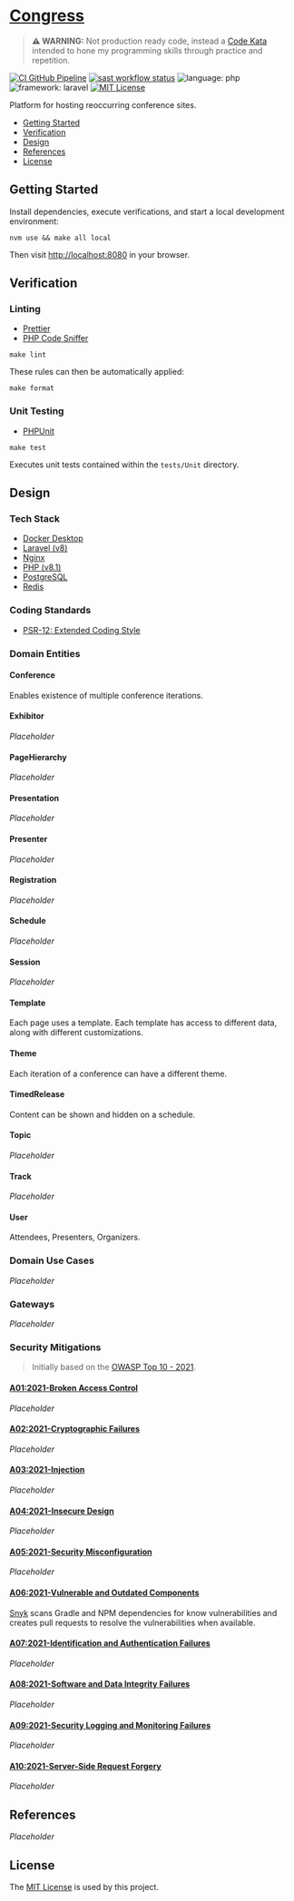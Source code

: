 # [Congress](https://github.com/dbtedman/kata-congress)

> **⚠️ WARNING:** Not production ready code, instead a [Code Kata](https://github.com/dbtedman#code-kata) intended to
> hone my programming skills through practice and repetition.

[![CI GitHub Pipeline](https://img.shields.io/github/workflow/status/dbtedman/kata-congress/ci?style=for-the-badge&logo=github&label=ci)](https://github.com/dbtedman/kata-congress/actions/workflows/ci.yml)
[![sast workflow status](https://img.shields.io/github/workflow/status/dbtedman/kata-congress/sast?style=for-the-badge&logo=github&label=sast)](https://github.com/dbtedman/kata-congress/actions/workflows/sast.yml)
![language: php](https://img.shields.io/badge/language-php-blue.svg?style=for-the-badge)
![framework: laravel](https://img.shields.io/badge/framework-laravel-blue.svg?style=for-the-badge)
[![MIT License](https://img.shields.io/github/license/dbtedman/kata-congress?color=orange&style=for-the-badge)](https://github.com/dbtedman/kata-congress/blob/main/LICENSE.md)

Platform for hosting reoccurring conference sites.

-   [Getting Started](#getting-started)
-   [Verification](#verification)
-   [Design](#design)
-   [References](#references)
-   [License](#license)

## Getting Started

Install dependencies, execute verifications, and start a local development environment:

```shell
nvm use && make all local
```

Then visit [http://localhost:8080](http://localhost:8080) in your browser.

## Verification

### Linting

-   [Prettier](https://prettier.io)
-   [PHP Code Sniffer](https://github.com/squizlabs/PHP_CodeSniffer)

```shell
make lint
```

These rules can then be automatically applied:

```shell
make format
```

### Unit Testing

-   [PHPUnit](https://phpunit.de)

```shell
make test
```

Executes unit tests contained within the `tests/Unit` directory.

## Design

### Tech Stack

-   [Docker Desktop](https://www.docker.com/products/docker-desktopm)
-   [Laravel (v8)](https://laravel.com)
-   [Nginx](https://nginx.org/en/docs/)
-   [PHP (v8.1)](https://www.php.net/releases/8.1/en.php)
-   [PostgreSQL](https://www.postgresql.org)
-   [Redis](https://redis.io)

### Coding Standards

-   [PSR-12: Extended Coding Style](https://www.php-fig.org/psr/psr-12/)

### Domain Entities

#### Conference

Enables existence of multiple conference iterations.

#### Exhibitor

_Placeholder_

#### PageHierarchy

_Placeholder_

#### Presentation

_Placeholder_

#### Presenter

_Placeholder_

#### Registration

_Placeholder_

#### Schedule

_Placeholder_

#### Session

_Placeholder_

#### Template

Each page uses a template. Each template has access to different data, along with different customizations.

#### Theme

Each iteration of a conference can have a different theme.

#### TimedRelease

Content can be shown and hidden on a schedule.

#### Topic

_Placeholder_

#### Track

_Placeholder_

#### User

Attendees, Presenters, Organizers.

### Domain Use Cases

_Placeholder_

### Gateways

_Placeholder_

### Security Mitigations

> Initially based on the [OWASP Top 10 - 2021](https://owasp.org/www-project-top-ten/).

#### [A01:2021-Broken Access Control](https://owasp.org/Top10/A01_2021-Broken_Access_Control/)

_Placeholder_

#### [A02:2021-Cryptographic Failures](https://owasp.org/Top10/A02_2021-Cryptographic_Failures/)

_Placeholder_

#### [A03:2021-Injection](https://owasp.org/Top10/A03_2021-Injection/)

_Placeholder_

#### [A04:2021-Insecure Design](https://owasp.org/Top10/A04_2021-Insecure_Design/)

_Placeholder_

#### [A05:2021-Security Misconfiguration](https://owasp.org/Top10/A05_2021-Security_Misconfiguration/)

_Placeholder_

#### [A06:2021-Vulnerable and Outdated Components](https://owasp.org/Top10/A06_2021-Vulnerable_and_Outdated_Components/)

[Snyk](https://snyk.io) scans Gradle and NPM dependencies for know vulnerabilities and creates pull requests to resolve the vulnerabilities when available.

#### [A07:2021-Identification and Authentication Failures](https://owasp.org/Top10/A07_2021-Identification_and_Authentication_Failures/)

_Placeholder_

#### [A08:2021-Software and Data Integrity Failures](https://owasp.org/Top10/A08_2021-Software_and_Data_Integrity_Failures/)

_Placeholder_

#### [A09:2021-Security Logging and Monitoring Failures](https://owasp.org/Top10/A09_2021-Security_Logging_and_Monitoring_Failures/)

_Placeholder_

#### [A10:2021-Server-Side Request Forgery](https://owasp.org/Top10/A10_2021-Server-Side_Request_Forgery_%28SSRF%29/)

_Placeholder_

## References

_Placeholder_

## License

The [MIT License](./LICENSE.md) is used by this project.
